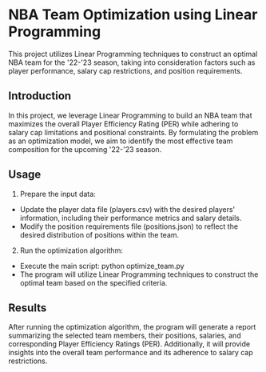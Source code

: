 # NBA Team Optimization using Linear Programming
This project utilizes Linear Programming techniques to construct an optimal NBA team for the '22-'23 season, taking into consideration factors such as player performance, salary cap restrictions, and position requirements.

## Introduction
In this project, we leverage Linear Programming to build an NBA team that maximizes the overall Player Efficiency Rating (PER) while adhering to salary cap limitations and positional constraints. By formulating the problem as an optimization model, we aim to identify the most effective team composition for the upcoming '22-'23 season.

## Usage
  1) Prepare the input data:
   - Update the player data file (players.csv) with the desired players' information, including their performance metrics and salary details.  
   - Modify the position requirements file (positions.json) to reflect the desired distribution of positions within the team.
    
  2) Run the optimization algorithm:
   - Execute the main script: python optimize_team.py
   - The program will utilize Linear Programming techniques to construct the optimal team based on the specified criteria.
    
## Results
After running the optimization algorithm, the program will generate a report summarizing the selected team members, their positions, salaries, and corresponding Player Efficiency Ratings (PER). Additionally, it will provide insights into the overall team performance and its adherence to salary cap restrictions.
